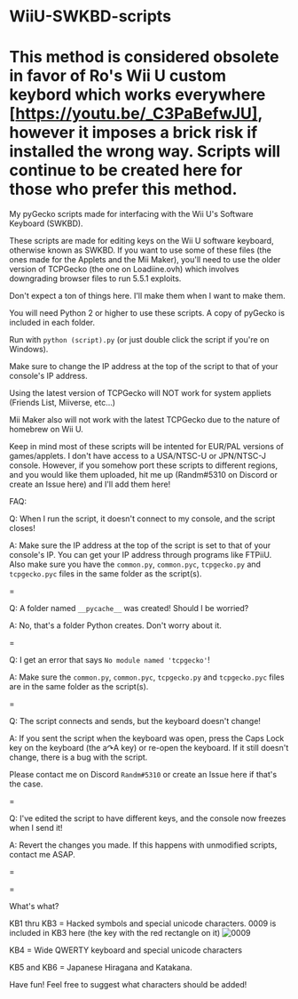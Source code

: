 # WiiU-SWKBD-scripts
This method is considered obsolete in favor of Ro's Wii U custom keybord which works everywhere [https://youtu.be/_C3PaBefwJU], however it imposes a brick risk if installed the wrong way.
Scripts will continue to be created here for those who prefer this method.
===========================
My pyGecko scripts made for interfacing with the Wii U's Software Keyboard (SWKBD).

These scripts are made for editing keys on the Wii U software keyboard, otherwise known as SWKBD.
If you want to use some of these files (the ones made for the Applets and the Mii Maker), you'll need to use the older version of TCPGecko (the one on Loadiine.ovh) which involves downgrading browser files to run 5.5.1 exploits.

Don't expect a ton of things here. I'll make them when I want to make them.

You will need Python 2 or higher to use these scripts. A copy of pyGecko is included in each folder. 

Run with `python (script).py` (or just double click the script if you're on Windows). 

Make sure to change the IP address at the top of the script to that of your console's IP address.

Using the latest version of TCPGecko will NOT work for system appliets (Friends List, Miiverse, etc...)

Mii Maker also will not work with the latest TCPGecko due to the nature of homebrew on Wii U.



Keep in mind most of these scripts will be intented for EUR/PAL versions of games/applets. I don't have access to a USA/NTSC-U or JPN/NTSC-J console. However, if you somehow port these scripts to different regions, and you would like them uploaded, hit me up (Randm#5310 on Discord or create an Issue here) and I'll add them here!





FAQ:

Q: When I run the script, it doesn't connect to my console, and the script closes!

A: Make sure the IP address at the top of the script is set to that of your console's IP. You can get your IP address through programs like FTPiiU. Also make sure you have the `common.py`, `common.pyc`, `tcpgecko.py` and `tcpgecko.pyc` files in the same folder as the script(s).

=

Q: A folder named `__pycache__` was created! Should I be worried?

A: No, that's a folder Python creates. Don't worry about it.

=

Q: I get an error that says `No module named 'tcpgecko'`!

A: Make sure the `common.py`, `common.pyc`, `tcpgecko.py` and `tcpgecko.pyc` files are in the same folder as the script(s).

=

Q: The script connects and sends, but the keyboard doesn't change!

A: If you sent the script when the keyboard was open, press the Caps Lock key on the keyboard (the a↷A key) or re-open the keyboard. If it still doesn't change, there is a bug with the script. 

Please contact me on Discord `Randm#5310` or create an Issue here if that's the case.

=

Q: I've edited the script to have different keys, and the console now freezes when I send it!

A: Revert the changes you made. If this happens with unmodified scripts, contact me ASAP.

=

=

What's what?

KB1 thru KB3 = Hacked symbols and special unicode characters. 0009 is included in KB3 here (the key with the red rectangle on it) ![0009](https://user-images.githubusercontent.com/54253840/152971588-25d92cfc-56fe-4942-98c2-2c874b365f1c.png)

KB4 = Wide QWERTY keyboard and special unicode characters

KB5 and KB6 = Japanese Hiragana and Katakana.

Have fun! Feel free to suggest what characters should be added!
